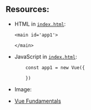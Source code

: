 # 

## Resources:


* HTML in [`index.html`](./index.html):
    ```
    <main id='app1'>

    </main>
    ```

* JavaScript in [`index.html`](./index.html):
    ```
        const app1 = new Vue({

        })
    ```

* Image:


* [Vue Fundamentals](../README.md)